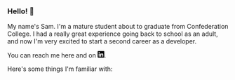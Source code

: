 <!--
A big thank you to the devs over at shields.io for the cool badges! Support them here:
[https://opencollective.com/shields]

Also shout out to [https://simpleicons.org/] for the images.
-->

### Hello! :wave:

My name's Sam. I'm a mature student about to graduate from Confederation College. I had a really great experience going back to school as an adult, and now I'm very excited to start a second career as a developer.

You can reach me here and on <a href="www.linkedin.com/in/samuel-turcotte"><img src="./assets/linkedin.svg" height="15px" ></a>.

Here's some things I'm familiar with:
